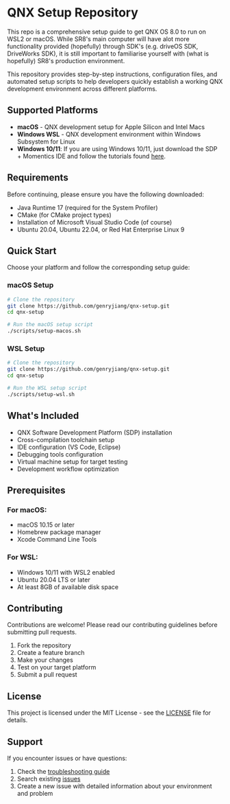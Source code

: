 # QNX Setup Repository


This repo is a comprehensive setup guide to get QNX OS 8.0 to run on WSL2 or macOS. While SR8's main computer will have alot more functionality provided (hopefully) through SDK's (e.g. driveOS SDK, DriveWorks SDK), it is still important to familiarise yourself with (what is hopefully) SR8's production environment.

This repository provides step-by-step instructions, configuration files, and automated setup scripts to help developers quickly establish a working QNX development environment across different platforms.

## Supported Platforms

- **macOS** - QNX development setup for Apple Silicon and Intel Macs
- **Windows WSL** - QNX development environment within Windows Subsystem for Linux
- **Windows 10/11**: If you are using Windows 10/11, just download the SDP + Momentics IDE and follow the tutorials found [here](https://www.youtube.com/watch?v=s8_rvkSfj10&t).

## Requirements
Before continuing, please ensure you have the following downloaded:
- Java Runtime 17 (required for the System Profiler)
- CMake (for CMake project types)
- Installation of Microsoft Visual Studio Code (of course)
- Ubuntu 20.04, Ubuntu 22.04, or Red Hat Enterprise Linux 9

## Quick Start

Choose your platform and follow the corresponding setup guide:

### macOS Setup
```bash
# Clone the repository
git clone https://github.com/genryjiang/qnx-setup.git
cd qnx-setup

# Run the macOS setup script
./scripts/setup-macos.sh
```

### WSL Setup
```bash
# Clone the repository
git clone https://github.com/genryjiang/qnx-setup.git
cd qnx-setup

# Run the WSL setup script
./scripts/setup-wsl.sh
```

## What's Included

- QNX Software Development Platform (SDP) installation
- Cross-compilation toolchain setup
- IDE configuration (VS Code, Eclipse)
- Debugging tools configuration
- Virtual machine setup for target testing
- Development workflow optimization

## Prerequisites

### For macOS:
- macOS 10.15 or later
- Homebrew package manager
- Xcode Command Line Tools

### For WSL:
- Windows 10/11 with WSL2 enabled
- Ubuntu 20.04 LTS or later
- At least 8GB of available disk space

## Contributing

Contributions are welcome! Please read our contributing guidelines before submitting pull requests.

1. Fork the repository
2. Create a feature branch
3. Make your changes
4. Test on your target platform
5. Submit a pull request

## License

This project is licensed under the MIT License - see the [LICENSE](LICENSE) file for details.

## Support

If you encounter issues or have questions:

1. Check the [troubleshooting guide](docs/troubleshooting.md)
2. Search existing [issues](https://github.com/genryjiang/qnx-setup/issues)
3. Create a new issue with detailed information about your environment and problem
